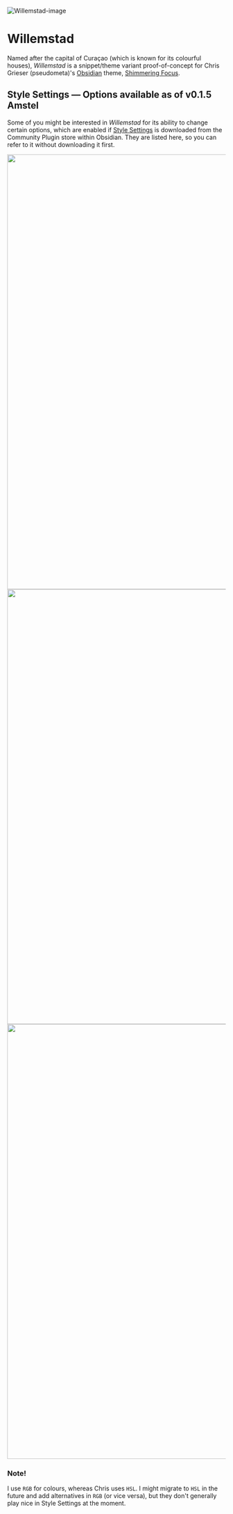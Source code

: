 ![Willemstad-image](https://user-images.githubusercontent.com/43155211/152623724-bc28849e-8dac-4f19-8f18-8c35f5c94799.png)
# Willemstad
Named after the capital of Curaçao (which is known for its colourful houses), _Willemstad_ is a snippet/theme variant proof-of-concept for Chris Grieser (pseudometa)'s [Obsidian](https://obsidian.md/) theme, [Shimmering Focus](https://github.com/chrisgrieser/shimmering-focus).

## Style Settings — Options available as of v0.1.5 Amstel
Some of you might be interested in _Willemstad_ for its ability to change certain options, which are enabled if [Style Settings](https://github.com/mgmeyers/obsidian-style-settings) is downloaded from the Community Plugin store within Obsidian. They are listed here, so you can refer to it without downloading it first.

<p align="center">
<img src="https://user-images.githubusercontent.com/43155211/152614965-d6e798b4-42f5-4965-9ebf-272d0d885fcf.png" width="1000">
  
<img src="https://user-images.githubusercontent.com/43155211/152614996-3749320b-c1a4-4782-a66f-96873cf25cf4.png" width="1000">
  
<img src="https://user-images.githubusercontent.com/43155211/152615015-ba62ef07-01e8-4a05-93b9-e61bf1f9ef95.png" width="1000">
</p>

### Note!
I use `RGB` for colours, whereas Chris uses `HSL`. I might migrate to `HSL` in the future and add alternatives in `RGB` (or vice versa), but they don't generally play nice in Style Settings at the moment.

